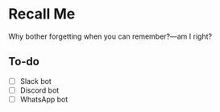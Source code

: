 # Recall Me

Why bother forgetting when you can remember?—am I right?

## To-do

- [ ] Slack bot
- [ ] Discord bot
- [ ] WhatsApp bot